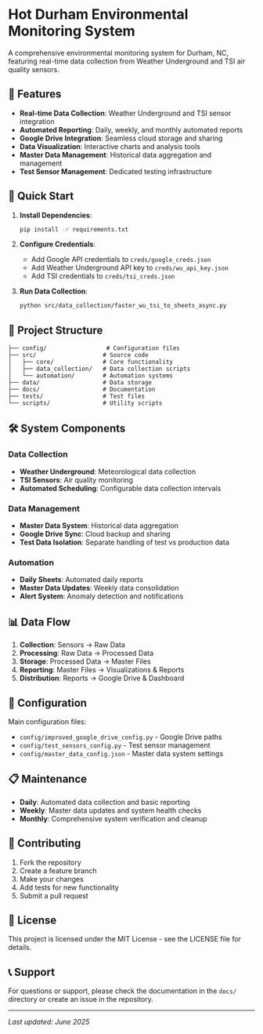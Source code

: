 # Hot Durham Environmental Monitoring System

A comprehensive environmental monitoring system for Durham, NC, featuring real-time data collection from Weather Underground and TSI air quality sensors.

## 🌟 Features

- **Real-time Data Collection**: Weather Underground and TSI sensor integration
- **Automated Reporting**: Daily, weekly, and monthly automated reports
- **Google Drive Integration**: Seamless cloud storage and sharing
- **Data Visualization**: Interactive charts and analysis tools
- **Master Data Management**: Historical data aggregation and management
- **Test Sensor Management**: Dedicated testing infrastructure

## 🚀 Quick Start

1. **Install Dependencies**:
   ```bash
   pip install -r requirements.txt
   ```

2. **Configure Credentials**:
   - Add Google API credentials to `creds/google_creds.json`
   - Add Weather Underground API key to `creds/wu_api_key.json`
   - Add TSI credentials to `creds/tsi_creds.json`

3. **Run Data Collection**:
   ```bash
   python src/data_collection/faster_wu_tsi_to_sheets_async.py
   ```

## 📁 Project Structure

```
├── config/                 # Configuration files
├── src/                   # Source code
│   ├── core/              # Core functionality
│   ├── data_collection/   # Data collection scripts
│   └── automation/        # Automation systems
├── data/                  # Data storage
├── docs/                  # Documentation
├── tests/                 # Test files
└── scripts/               # Utility scripts
```

## 🛠️ System Components

### Data Collection
- **Weather Underground**: Meteorological data collection
- **TSI Sensors**: Air quality monitoring
- **Automated Scheduling**: Configurable data collection intervals

### Data Management
- **Master Data System**: Historical data aggregation
- **Google Drive Sync**: Cloud backup and sharing
- **Test Data Isolation**: Separate handling of test vs production data

### Automation
- **Daily Sheets**: Automated daily reports
- **Master Data Updates**: Weekly data consolidation
- **Alert System**: Anomaly detection and notifications

## 📊 Data Flow

1. **Collection**: Sensors → Raw Data
2. **Processing**: Raw Data → Processed Data
3. **Storage**: Processed Data → Master Files
4. **Reporting**: Master Files → Visualizations & Reports
5. **Distribution**: Reports → Google Drive & Dashboard

## 🔧 Configuration

Main configuration files:
- `config/improved_google_drive_config.py` - Google Drive paths
- `config/test_sensors_config.py` - Test sensor management
- `config/master_data_config.json` - Master data system settings

## 📋 Maintenance

- **Daily**: Automated data collection and basic reporting
- **Weekly**: Master data updates and system health checks
- **Monthly**: Comprehensive system verification and cleanup

## 🤝 Contributing

1. Fork the repository
2. Create a feature branch
3. Make your changes
4. Add tests for new functionality
5. Submit a pull request

## 📄 License

This project is licensed under the MIT License - see the LICENSE file for details.

## 📞 Support

For questions or support, please check the documentation in the `docs/` directory or create an issue in the repository.

---

*Last updated: June 2025*
